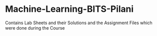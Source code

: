 Machine-Learning-BITS-Pilani
============================

Contains Lab Sheets and their Solutions and the Assignment Files which were done during the Course
